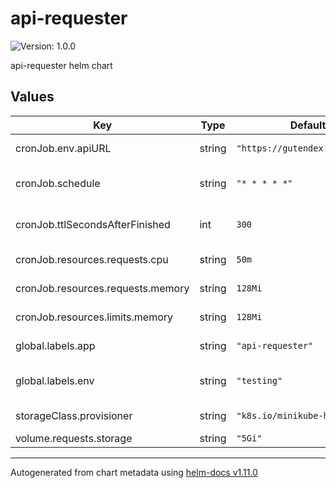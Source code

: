 # api-requester

![Version: 1.0.0](https://img.shields.io/badge/Version-1.0.0-informational?style=flat-square)

api-requester helm chart

## Values

| Key | Type | Default | Description |
|-----|------|---------|-------------|
| cronJob.env.apiURL | string | `"https://gutendex.com/books"` | API Endpoint you wish to query |
| cronJob.schedule | string | `"* * * * *"` | Cronjob schedule. https://crontab.guru/ for assistance |
| cronJob.ttlSecondsAfterFinished | int | `300` | Job cleanup time in seconds after completion |
| cronJob.resources.requests.cpu | string | `50m` | CPU requests for the job pod |
| cronJob.resources.requests.memory| string | `128Mi` | Memory requests for the job pod |
| cronJob.resources.limits.memory| string | `128Mi` | Memory limits for the job pod |
| global.labels.app | string | `"api-requester"` | App label to be applied to resources |
| global.labels.env | string | `"testing"` | Environment label to be applied to resources |
| storageClass.provisioner | string | `"k8s.io/minikube-hostpath"` | Storage class provisioner  |
| volume.requests.storage | string | `"5Gi"` | Volume storage size |

----------------------------------------------
Autogenerated from chart metadata using [helm-docs v1.11.0](https://github.com/norwoodj/helm-docs/releases/v1.11.0)
